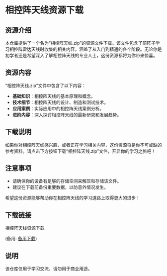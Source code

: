 # 相控阵天线资源下载

## 资源介绍

本仓库提供了一个名为“相控阵天线.zip”的资源文件下载。该文件包含了前阵子学习相控阵雷达天线时收集的相关内容，涵盖了从入门到精通的各个阶段。无论你是初学者还是希望深入了解相控阵天线的专业人士，这份资源都将为你带来惊喜。

## 资源内容

“相控阵天线.zip”文件中包含了以下内容：

- **基础知识**：相控阵天线的基本原理和概念。
- **技术细节**：相控阵天线的设计、制造和测试技术。
- **应用案例**：实际应用中的相控阵天线案例分析。
- **进阶内容**：深入探讨相控阵天线的最新研究和发展趋势。

## 下载说明

如果你对相控阵天线感兴趣，或者正在学习相关内容，这份资源将是你不可或缺的参考资料。请点击下方按钮下载“相控阵天线.zip”文件，开启你的学习之旅吧！

## 注意事项

- 请确保你的设备有足够的存储空间来解压和存储该文件。
- 建议在下载前备份重要数据，以防意外情况发生。

希望这份资源能够帮助你在相控阵天线的学习道路上取得更大的进步！

## 下载链接
[相控阵天线资源下载](https://pan.quark.cn/s/267545bfc6b3) 

(备用: [备用下载](https://pan.baidu.com/s/1-efBM40NqPo6qpnEiihmZA?pwd=1234))

## 说明

该仓库仅用于学习交流，请勿用于商业用途。
